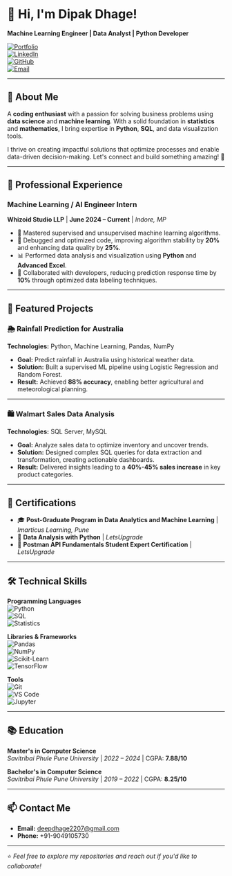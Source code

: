 # 👋 Hi, I'm Dipak Dhage!  
**Machine Learning Engineer | Data Analyst | Python Developer**  

[![Portfolio](https://img.shields.io/badge/Portfolio-Visit-blue?style=for-the-badge)](#)  
[![LinkedIn](https://img.shields.io/badge/LinkedIn-Connect-blue?style=for-the-badge&logo=linkedin)](#)  
[![GitHub](https://img.shields.io/badge/GitHub-Follow-black?style=for-the-badge&logo=github)](#)  
[![Email](https://img.shields.io/badge/Email-Contact-red?style=for-the-badge&logo=gmail)](mailto:deepdhage2207@gmail.com)

---

## 🌟 About Me  
A **coding enthusiast** with a passion for solving business problems using **data science** and **machine learning**. With a solid foundation in **statistics** and **mathematics**, I bring expertise in **Python**, **SQL**, and data visualization tools.  

I thrive on creating impactful solutions that optimize processes and enable data-driven decision-making. Let's connect and build something amazing! 🚀  

---

## 💼 Professional Experience  

### **Machine Learning / AI Engineer Intern**  
**Whizoid Studio LLP** | **June 2024 – Current** | *Indore, MP*  
- 🚀 Mastered supervised and unsupervised machine learning algorithms.  
- 🔧 Debugged and optimized code, improving algorithm stability by **20%** and enhancing data quality by **25%**.  
- 📊 Performed data analysis and visualization using **Python** and **Advanced Excel**.  
- 🤝 Collaborated with developers, reducing prediction response time by **10%** through optimized data labeling techniques.  

---

## 🔬 Featured Projects  

### 🌦️ **Rainfall Prediction for Australia**  
**Technologies:** Python, Machine Learning, Pandas, NumPy  
- **Goal:** Predict rainfall in Australia using historical weather data.  
- **Solution:** Built a supervised ML pipeline using Logistic Regression and Random Forest.  
- **Result:** Achieved **88% accuracy**, enabling better agricultural and meteorological planning.

---

### 🛍️ **Walmart Sales Data Analysis**  
**Technologies:** SQL Server, MySQL  
- **Goal:** Analyze sales data to optimize inventory and uncover trends.  
- **Solution:** Designed complex SQL queries for data extraction and transformation, creating actionable dashboards.  
- **Result:** Delivered insights leading to a **40%-45% sales increase** in key product categories.

---

## 📜 Certifications  

- 🎓 **Post-Graduate Program in Data Analytics and Machine Learning** | *Imarticus Learning, Pune*  
- 🐍 **Data Analysis with Python** | *LetsUpgrade*  
- 🔗 **Postman API Fundamentals Student Expert Certification** | *LetsUpgrade*  

---

## 🛠️ Technical Skills  

**Programming Languages**  
![Python](https://img.shields.io/badge/-Python-blue?style=flat&logo=python&logoColor=white)  
![SQL](https://img.shields.io/badge/-SQL-orange?style=flat&logo=postgresql&logoColor=white)  
![Statistics](https://img.shields.io/badge/-Statistics-green?style=flat)  

**Libraries & Frameworks**  
![Pandas](https://img.shields.io/badge/-Pandas-lightblue?style=flat&logo=pandas)  
![NumPy](https://img.shields.io/badge/-NumPy-blue?style=flat&logo=numpy)  
![Scikit-Learn](https://img.shields.io/badge/-Scikit%20Learn-orange?style=flat)  
![TensorFlow](https://img.shields.io/badge/-TensorFlow-lightgray?style=flat&logo=tensorflow)  

**Tools**  
![Git](https://img.shields.io/badge/-Git-black?style=flat&logo=git)  
![VS Code](https://img.shields.io/badge/-VS%20Code-blue?style=flat&logo=visual-studio-code&logoColor=white)  
![Jupyter](https://img.shields.io/badge/-Jupyter-orange?style=flat&logo=jupyter&logoColor=white)  

---

## 📚 Education  

**Master's in Computer Science**  
*Savitribai Phule Pune University* | *2022 – 2024* | CGPA: **7.88/10**  

**Bachelor's in Computer Science**  
*Savitribai Phule Pune University* | *2019 – 2022* | CGPA: **8.25/10**  

---

## 📫 Contact Me  

- **Email:** [deepdhage2207@gmail.com](mailto:deepdhage2207@gmail.com)  
- **Phone:** +91-9049105730  

---

⭐ *Feel free to explore my repositories and reach out if you'd like to collaborate!*  

